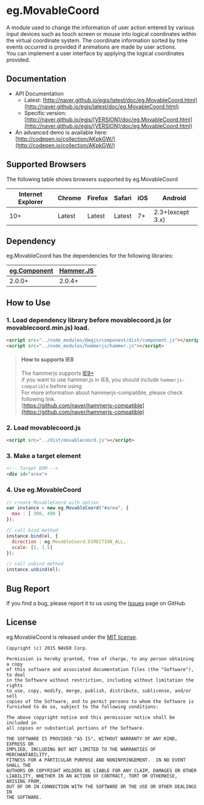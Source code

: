 # eg.MovableCoord
A module used to change the information of user action entered by various input devices such as touch screen or mouse into logical coordinates within the virtual coordinate system. The coordinate information sorted by time events occurred is provided if animations are made by user actions.  
You can implement a user interface by applying the logical coordinates provided. 

## Documentation
* API Documentation
    - Latest: [http://naver.github.io/egjs/latest/doc/eg.MovableCoord.html](http://naver.github.io/egjs/latest/doc/eg.MovableCoord.html)
    - Specific version: [http://naver.github.io/egjs/[VERSION]/doc/eg.MovableCoord.html](http://naver.github.io/egjs/[VERSION]/doc/eg.MovableCoord.html)
* An advanced demo is available here: [http://codepen.io/collection/AKpkGW/](http://codepen.io/collection/AKpkGW/)

## Supported Browsers
The following table shows browsers supported by eg.MovableCoord

|Internet Explorer|Chrome|Firefox|Safari|iOS|Android|
|---|---|---|---|---|---|
|10+|Latest|Latest|Latest|7+|2.3+(except 3.x)|



## Dependency
eg.MovableCoord has the dependencies for the following libraries:

|[eg.Component]()|[Hammer.JS](http://hammerjs.github.io/)|
|----|----|
|2.0.0+|2.0.4+|

## How to Use
### 1. Load dependency library before movablecoord.js (or movablecoord.min.js) load.
```html
<script src="../node_modules/@egjs/component/dist/component.js"></script>
<script src="../node_modules/hammerjs/hammer.js"></script>
```
> #### How to supports IE8  
> The hammerjs supports [IE9+](http://hammerjs.github.io/browser-support/)  
if you want to use hammer.js in IE8, you should include `hammerjs-compatible` before using  
For more information about hammerjs-compatible, please check following link.  
[https://github.com/naver/hammerjs-compatible](https://github.com/naver/hammerjs-compatible)


### 2. Load movablecoord.js
```html
<script src="../dist/movablecoord.js"></script>
```

### 3. Make a target element
```html
<!-- Target DOM -->
<div id="area">
```

### 4. Use eg.MovableCoord
```javascript
// create MovableCoord with option
var instance = new eg.MovableCoord("#area", {
  max : [ 300, 400 ]
});

// call bind method
instance.bind(el, {
  direction : eg.MovableCoord.DIRECTION_ALL,
  scale: [1, 1.5]
});

// call unbind method
instance.unbind(el);
```

## Bug Report

If you find a bug, please report it to us using the [Issues](https://github.com/naver/egjs-movablecoord/issues) page on GitHub.


## License
eg.MovableCoord is released under the [MIT license](http://naver.github.io/egjs/license.txt).

```
Copyright (c) 2015 NAVER Corp.

Permission is hereby granted, free of charge, to any person obtaining a copy
of this software and associated documentation files (the "Software"), to deal
in the Software without restriction, including without limitation the rights
to use, copy, modify, merge, publish, distribute, sublicense, and/or sell
copies of the Software, and to permit persons to whom the Software is
furnished to do so, subject to the following conditions:

The above copyright notice and this permission notice shall be included in
all copies or substantial portions of the Software.

THE SOFTWARE IS PROVIDED "AS IS", WITHOUT WARRANTY OF ANY KIND, EXPRESS OR
IMPLIED, INCLUDING BUT NOT LIMITED TO THE WARRANTIES OF MERCHANTABILITY,
FITNESS FOR A PARTICULAR PURPOSE AND NONINFRINGEMENT.  IN NO EVENT SHALL THE
AUTHORS OR COPYRIGHT HOLDERS BE LIABLE FOR ANY CLAIM, DAMAGES OR OTHER
LIABILITY, WHETHER IN AN ACTION OF CONTRACT, TORT OR OTHERWISE, ARISING FROM,
OUT OF OR IN CONNECTION WITH THE SOFTWARE OR THE USE OR OTHER DEALINGS IN
THE SOFTWARE.
```
